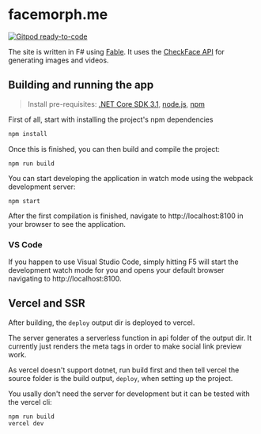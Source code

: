 # facemorph.me

[![Gitpod ready-to-code](https://img.shields.io/badge/Gitpod-ready--to--code-blue?logo=gitpod)](https://gitpod.io/#https://github.com/check-face/facemorph.me)

The site is written in F# using [Fable](https://fable.io/).
It uses the [CheckFace API](https://checkface.ml/api) for generating images and videos.

## Building and running the app

> Install pre-requisites: [.NET Core SDK 3.1](https://dotnet.microsoft.com/download/dotnet-core/), [node.js](https://nodejs.org/en/), [npm](https://www.npmjs.com/)

First of all, start with installing the project's npm dependencies
```bash
npm install
```
Once this is finished, you can then build and compile the project:
```
npm run build
```
You can start developing the application in watch mode using the webpack development server:
```
npm start
```
After the first compilation is finished, navigate to http://localhost:8100 in your browser to see the application.

### VS Code

If you happen to use Visual Studio Code, simply hitting F5 will start the development watch mode for you and opens your default browser navigating to http://localhost:8100.

## Vercel and SSR

After building, the `deploy` output dir is deployed to vercel.

The server generates a serverless function in api folder of the output dir.
It currently just renders the meta tags in order to make social link preview work.

As vercel doesn't support dotnet, run build first and then tell vercel the source folder is the build output, `deploy`, when setting up the project.

You usally don't need the server for development but it can be tested with the vercel cli:

```
npm run build
vercel dev
```